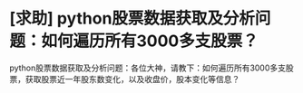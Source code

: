 # [求助] python股票数据获取及分析问题：如何遍历所有3000多支股票？

python股票数据获取及分析问题：各位大神，请教下：如何遍历所有3000多支股票，获取股票近一年股东数变化，以及收盘价，股本变化等信息？